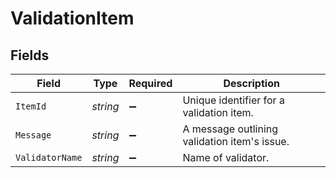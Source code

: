 # ValidationItem


## Fields

| Field                                        | Type                                         | Required                                     | Description                                  |
| -------------------------------------------- | -------------------------------------------- | -------------------------------------------- | -------------------------------------------- |
| `ItemId`                                     | *string*                                     | :heavy_minus_sign:                           | Unique identifier for a validation item.     |
| `Message`                                    | *string*                                     | :heavy_minus_sign:                           | A message outlining validation item's issue. |
| `ValidatorName`                              | *string*                                     | :heavy_minus_sign:                           | Name of validator.                           |
